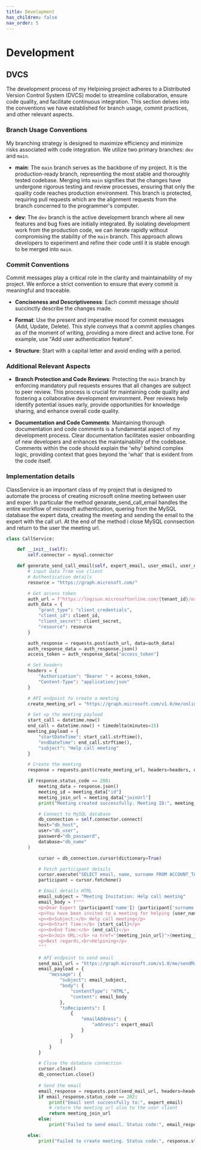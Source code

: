 ```yaml
---
title: Development
has_children: false
nav_order: 5
---
```


# Development

## DVCS

The development process of my Helpining project adheres to a Distributed Version Control System (DVCS) model to streamline collaboration, ensure code quality, and facilitate continuous integration. This section delves into the conventions we have established for branch usage, commit practices, and other relevant aspects.

### Branch Usage Conventions

My branching strategy is designed to maximize efficiency and minimize risks associated with code integration. We utilize two primary branches: `dev` and `main`.

- **main**: The `main` branch serves as the backbone of my project. It is the production-ready branch, representing the most stable and thoroughly tested codebase. Merging into `main` signifies that the changes have undergone rigorous testing and review processes, ensuring that only the quality code reaches production environment. This branch is protected, requiring pull requests which are the alignment requests from the branch concerned to the programmer's computer.

- **dev**: The `dev` branch is the active development branch where all new features and bug fixes are initially integrated. By isolating development work from the production code, we can iterate rapidly without compromising the stability of the `main` branch. This approach allows developers to experiment and refine their code until it is stable enough to be merged into `main`.

### Commit Conventions

Commit messages play a critical role in the clarity and maintainability of my project. We enforce a strict convention to ensure that every commit is meaningful and traceable.

- **Conciseness and Descriptiveness**: Each commit message should succinctly describe the changes made.
  
- **Format**: Use the present and imperative mood for commit messages (Add, Update, Delete). This style conveys that a commit applies changes as of the moment of writing, providing a more direct and active tone. For example, use "Add user authentication feature".

- **Structure**: Start with a capital letter and avoid ending with a period.

### Additional Relevant Aspects

- **Branch Protection and Code Reviews**: Protecting the `main` branch by enforcing mandatory pull requests ensures that all changes are subject to peer review. This process is crucial for maintaining code quality and fostering a collaborative development environment. Peer reviews help identify potential issues early, provide opportunities for knowledge sharing, and enhance overall code quality.

- **Documentation and Code Comments**: Maintaining thorough documentation and code comments is a fundamental aspect of my development process. Clear documentation facilitates easier onboarding of new developers and enhances the maintainability of the codebase. Comments within the code should explain the 'why' behind complex logic, providing context that goes beyond the 'what' that is evident from the code itself.

### Implementation details
ClassService is an important class of my project that is designed to automate the process of creating microsoft online meeting between user and exper.
In particular the method genarate_send_call_email handles the entire workflow of microsoft authentication, quering from the MySQL database the expert data, creating the meeting and sending the email to the expert with the call url. At the end of the method i close MySQL connsection and return to the user the meeting url.

```python
class CallService:

    def __init__(self):
        self.connector = mysql.connector

    def generate_send_call_email(self, expert_email, user_email, user_name, user_surname, client_id, client_secret, tenant_id):
        # input data from vue client
        # Authentication details
        resource = "https://graph.microsoft.com/"

        # Get access token
        auth_url = f"https://logisun.microsoftonline.com/{tenant_id}/oauth2/token"
        auth_data = {
            "grant_type": "client_credentials",
            "client_id": client_id,
            "client_secret": client_secret,
            "resource": resource
        }

        auth_response = requests.post(auth_url, data=auth_data)
        auth_response_data = auth_response.json()
        access_token = auth_response_data["access_token"]

        # Set headers
        headers = {
            "Authorization": "Bearer " + access_token,
            "Content-Type": "application/json"
        }

        # API endpoint to create a meeting
        create_meeting_url = "https://graph.microsoft.com/v1.0/me/onlineMeetings"

        # Set up the meeting payload
        start_call = datetime.now()
        end_call = datetime.now() + timedelta(minutes=15)
        meeting_payload = {
            "startDateTime": start_call.strftime(),
            "endDateTime": end_call.strftime(),
            "subject": "Help call meeting"
        }

        # Create the meeting
        response = requests.post(create_meeting_url, headers=headers, data=json.dumps(meeting_payload))

        if response.status_code == 200:
            meeting_data = response.json()
            meeting_id = meeting_data["id"]
            meeting_join_url = meeting_data["joinUrl"]
            print("Meeting created successfully. Meeting ID:", meeting_id)

            # Connect to MySQL database
            db_connection = self.connector.connect(
            host="db_host",
            user="db_user",
            password="db_password",
            database="db_name"
        )

            cursor = db_connection.cursor(dictionary=True)

            # Fetch participant details
            cursor.execute("SELECT email, name, surname FROM ACCOUNT_TABLE WHERE email = %s", (expert_email,))
            participant = cursor.fetchone()

            # Email details HTML
            email_subject = "Meeting Invitation: Help call meeting"
            email_body = f"""
            <p>Dear Expert {participant['name']} {participant['surname']},</p>
            <p>You have been invited to a meeting for helping {user_name} {user_surname}.</p>
            <p><b>Subject:</b> Help call meeting</p>
            <p><b>Start Time:</b> {start_call}</p>
            <p><b>End Time:</b> {end_call}</p>
            <p><b>Join URL:</b> <a href="{meeting_join_url}">{meeting_join_url}</a></p>
            <p>Best regards,<br>Helpining</p>
            """
            
            # API endpoint to send email
            send_mail_url = "https://graph.microsoft.com/v1.0/me/sendMail"
            email_payload = {
                "message": {
                    "subject": email_subject,
                    "body": {
                        "contentType": "HTML",
                        "content": email_body
                    },
                    "toRecipients": [
                        {
                            "emailAddress": {
                                "address": expert_email
                            }
                        }
                    ]
                }
            }

            # Close the database connection
            cursor.close()
            db_connection.close()
            
            # Send the email
            email_response = requests.post(send_mail_url, headers=headers, data=json.dumps(email_payload))
            if email_response.status_code == 202:
                print("Email sent successfully to:", expert_email)
                # return the meeting url also to the user client
                return meeting_join_url 
            else:
                print("Failed to send email. Status code:", email_response.status_code, "Response:", email_response.text)

        else:
            print("Failed to create meeting. Status code:", response.status_code)
```

